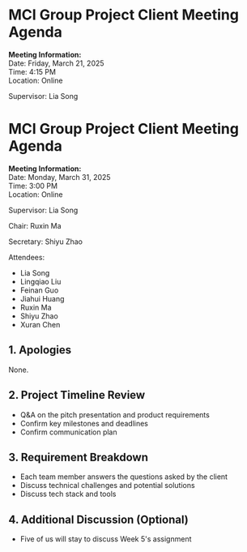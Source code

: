 # MCI Group Project Client Meeting Agenda

**Meeting Information:**  
Date: Friday, March 21, 2025  
Time: 4:15 PM  
Location: Online  

Supervisor: Lia Song
# MCI Group Project Client Meeting Agenda

**Meeting Information:**  
Date: Monday, March 31, 2025  
Time: 3:00 PM  
Location: Online  

Supervisor: Lia Song

Chair: Ruxin Ma

Secretary: Shiyu Zhao

Attendees:

- Lia Song
- Lingqiao Liu
- Feinan Guo
- Jiahui Huang
- Ruxin Ma
- Shiyu Zhao
- Xuran Chen

## 1. Apologies
None.

## 2. Project Timeline Review
- Q&A on the pitch presentation and product requirements
- Confirm key milestones and deadlines
- Confirm communication plan

## 3. Requirement Breakdown
- Each team member answers the questions asked by the client
- Discuss technical challenges and potential solutions
- Discuss tech stack and tools

## 4. Additional Discussion (Optional)
- Five of us will stay to discuss Week 5's assignment
